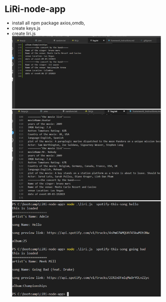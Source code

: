 # LiRi-node-app
* install all npm package axios,omdb, 
* create keys.js
* create liri.js
![images](/images/concert.PNG)
![images](/images/movielist.png)
![images](/images/spotify.PNG)
